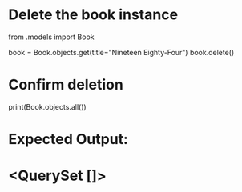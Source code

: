 # Delete the book instance
from .models import Book
<!-- from bookshelf.models import Book -->

book = Book.objects.get(title="Nineteen Eighty-Four")
book.delete()

# Confirm deletion
print(Book.objects.all())

# Expected Output:
# <QuerySet []>
